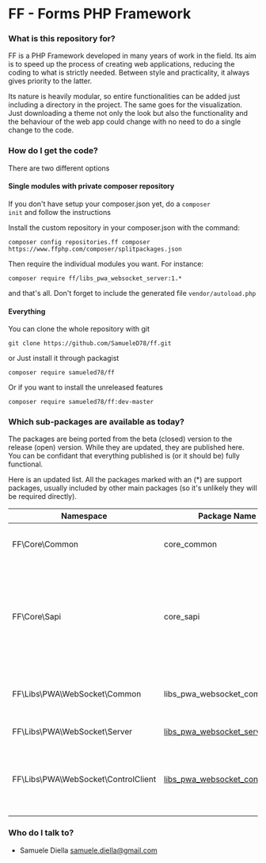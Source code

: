 # FF - Forms PHP Framework #

### What is this repository for? ###

FF is a PHP Framework developed in many years of work in the field.  Its aim is to speed up the process of creating web applications, reducing the coding to what is strictly needed. Between style and practicality, it always gives priority to the latter.

Its nature is heavily modular, so entire functionalities can be added just including a directory in the project. The same goes for the visualization. Just downloading a theme not only the look but also the functionality and the behaviour of the web app could change with no need to do a single change to the code. 

### How do I get the code? ###

There are two different options

#### Single modules with private composer repository

If you don't have setup your composer.json yet, do a <code>composer init</code> and follow the instructions

Install the custom repository in your composer.json with the command:

    composer config repositories.ff composer https://www.ffphp.com/composer/splitpackages.json

Then require the individual modules you want. For instance:<br>
  
    composer require ff/libs_pwa_websocket_server:1.*
  
and that's all. Don't forget to include the generated file <code>vendor/autoload.php</code>

#### Everything

You can clone the whole repository with git

    git clone https://github.com/SamueleD78/ff.git

or Just install it through packagist

    composer require samueled78/ff

Or if you want to install the unreleased features

    composer require samueled78/ff:dev-master

### Which sub-packages are available as today? ###

The packages are being ported from the beta (closed) version to the release (open) version. While they are updated, they are published here.
You can be confidant that everything published is (or it should be) fully functional.

Here is an updated list. All the packages marked with an (*) are support packages, usually included by other main packages (so it's unlikely they will be required directly).

Namespace | Package Name | Porpouse
-----|--------------|---------
FF\Core\Common | core_common | FF common classes, helpers and constants
FF\Core\Sapi | core_sapi | Server Application Programming Interface. All the files needed to route and handle various kind of requests
FF\Libs\PWA\WebSocket\Common | libs_pwa_websocket_common (*) | WebSocket Server - classes, helpers and constants
FF\Libs\PWA\WebSocket\Server | [libs_pwa_websocket_server](src/Libs/PWA/WebSocket/Server) | WebSocket Server
FF\Libs\PWA\WebSocket\ControlClient | [libs_pwa_websocket_controlclient](src/Libs/PWA/WebSocket/ControlClient) | WebSocket Server - Control Client API for controlling the server from an app

### Who do I talk to? ###

* Samuele Diella <samuele.diella@gmail.com>